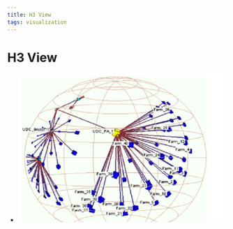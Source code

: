 ```yaml
---
title: H3 View
tags: visualization
---
```


# H3 View
- ![im](assets/Pasted%20Image%2020220506155853.png)






























































